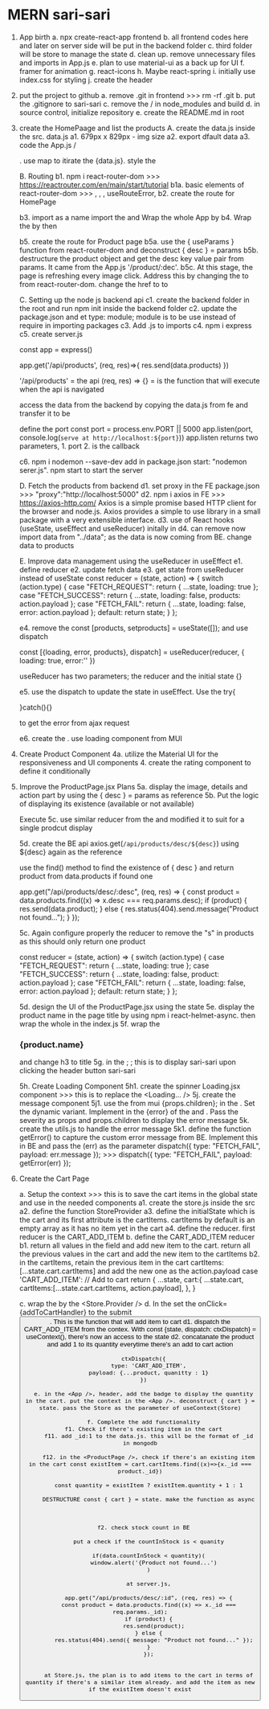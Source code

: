 # MERN sari-sari

1. App birth
   a. npx create-react-app frontend
   b. all frontend codes here and later on server side will be put in the backend folder
   c. third folder will be store to manage the state
   d. clean up. remove unnecessary files and imports in App.js
   e. plan to use material-ui as a back up for UI
   f. framer for animation
   g. react-icons
   h. Maybe react-spring
   i. initially use index.css for styling
   j. create the header

2. put the project to github
   a. remove .git in frontend >>> rm -rf .git
   b. put the .gitignore to sari-sari
   c. remove the / in node_modules and build
   d. in source control, initialize repository
   e. create the README.md in root

3. create the HomePaage and list the products
   A. create the data.js inside the src. data.js
   a1. 679px x 829px - img size
   a2. export dfault data
   a3. code the App.js / <main>. use map to itirate the {data.js}. style the <main>

   B. Routing
   b1. npm i react-router-dom >>> https://reactrouter.com/en/main/start/tutorial
   b1a. basic elements of react-router-dom >>> <BrowserRouter/>, <Routes/>, <Route/>, useRouteError,
   b2. create the route for HomePage

   b3. import as a name import the <BrowserRouter /> and Wrap the whole App by <BrowserRouter>
   b4. Wrap the <Home /> by <Routes/> then <Route />

   b5. create the route for Product page
   b5a. use the { useParams } function from react-router-dom and deconstruct { desc } = params
   b5b. destructure the product object and get the desc key value pair from params. It came from the App.js '/product/:dec'.
   b5c. At this stage, the page is refreshing every image click. Address this by changing the <a /> to <Link /> from react-router-dom. change the href to to

   C. Setting up the node js backend api
   c1. create the backend folder in the root and run npm init inside the backend folder
   c2. update the package.json and et type: module; module is to be use
   instead of require in importing packages
   c3. Add .js to imports
   c4. npm i express
   c5. create server.js

   const app = express()

   app.get('/api/products', (req, res)=>{
   res.send(data.products)
   })

   '/api/products' = the api
   (req, res) => {} = is the function that will execute when the api is navigated

   access the data from the backend by copying the data.js from fe and transfer it to be

   define the port
   const port = process.env.PORT || 5000
   app.listen(port, console.log(`serve at http://localhost:${port}`))
   app.listen returns two parameters, 1. port 2. is the callback

   c6. npm i nodemon --save-dev add in package.json start: "nodemon serer.js". npm start to start the server

   D. Fetch the products from backend
   d1. set proxy in the FE package.json >>> "proxy":"http://localhost:5000"
   d2. npm i axios in FE >>> https://axios-http.com/
   Axios is a simple promise based HTTP client for the browser and node.js. Axios provides a simple to use library in a small package with a very extensible interface.
   d3. use of React hooks (useState, useEffect and useReducer) initally in <Home />
   d4. can remove now import data from "../data"; as the data is now coming from BE. change data to products

   E. Improve data management using the useReducer in <Home /> useEffect
   e1. define reducer
   e2. update fetch data
   e3. get state from useReducer instead of useState
   const reducer = (state, action) => {
   switch (action.type) {
   case "FETCH_REQUEST":
   return { ...state, loading: true };
   case "FETCH_SUCCESS":
   return { ...state, loading: false, products: action.payload };
   case "FETCH_FAIL":
   return { ...state, loading: false, error: action.payload };
   default:
   return state;
   }
   };

   e4. remove the const [products, setproducts] = useState([]); and use dispatch

   const [{loading, error, products}, dispatch] = useReducer(reducer, {
   loading: true,
   error:''
   })

   useReducer has two parameters; the reducer and the initial state {}

   e5. use the dispatch to update the state in useEffect. Use the
   try{

   }catch(){}

   to get the error from ajax request

   e6. create the <Loading />. use loading component from MUI

4. Create Product Component
   4a. utilize the Material UI for the responsiveness and UI components 4. create the rating component to define it conditionally

5. Improve the ProductPage.jsx
   Plans
   5a. display the image, details and action part by using the { desc } = params as reference
   5b. Put the logic of displaying its existence (available or not available)

   Execute
   5c. use similar reducer from the <Home /> and modified it to suit for a single prodcut display

   5d. create the BE api axios.get(`/api/products/desc/${desc}`) using ${desc} again as the reference

   use the find() method to find the existence of { desc } and return product from data.products if found one

   app.get("/api/products/desc/:desc", (req, res) => {
   const product = data.products.find((x) => x.desc === req.params.desc);
   if (product) {
   res.send(data.product);
   } else {
   res.status(404).send.message("Product not found...");
   }
   });

   5c. Again configure properly the reducer to remove the "s" in products as this should only return one product

   const reducer = (state, action) => {
   switch (action.type) {
   case "FETCH_REQUEST":
   return { ...state, loading: true };
   case "FETCH_SUCCESS":
   return { ...state, loading: false, product: action.payload };
   case "FETCH_FAIL":
   return { ...state, loading: false, error: action.payload };
   default:
   return state;
   }
   };

   5d. design the UI of the ProductPage.jsx using the state
   5e. display the product name in the page title by using npm i react-helmet-async. then wrap the whole <HelmetProvider><App /><HelmetProvider /> in the index.js
   5f. wrap the <Helmet><h3>{product.name}</h3></Helmet> and change h3 to title <Helmet><title>{product.name}</title></Helmet>
   5g. in the <Home />; <Helmet><title>sari-sari</title>; this is to display sari-sari upon clicking the header button sari-sari

   5h. Create Loading Component
   5h1. create the spinner Loading.jsx component >>> this is to replace the <Loading... />
   5j. create the message component
   5j1. use the <Alert /> from mui <Alert severity={props.severity}>{props.children}</Alert>; in the <MessageBox>. Set the dynamic variant. Implement in the {error} of the <ProductPage /> and <Home />. Pass the severity as props and props.children to display the error message
   5k. create the utils.js to handle the error message
   5k1. define the function getError() to capture the custom error message from BE. Implement this in BE and pass the (err) as the parameter dispatch({ type: "FETCH_FAIL", payload: err.message }); >>> dispatch({ type: "FETCH_FAIL", payload: getError(err) });


6. Create the Cart Page

   a. Setup the context >>> this is to save the cart items in the global state and use in the needed components
      a1. create the store.js inside the src
      a2. define the function StoreProvider
      a3. define the initialState which is the cart and its first  attribute is the cartItems. cartItems by default is an empty array as it has no item yet in the cart
      a4. define the reducer. first reducer is the CART_ADD_ITEM
   b. define the CART_ADD_ITEM reducer
      b1. return all values in the field and add new item to the cart. return all the previous values in the cart and add the new item to the cartItems
      b2. in the cartItems, retain the previous item in the cart cartItems:[...state.cart.cartItems] and add the new one as the action.payload
       case 'CART_ADD_ITEM':
        // Add to cart
        return {
            ...state, 
            cart:{
                ...state.cart, 
                cartItems:[...state.cart.cartItems, action.payload],
            },
        }

      c. wrap the <App /> by the <Store.Provider />
      d. In the <ProductPage /> set the onClick={addToCartHandler} to 
         the submit <Button />. This is the function that will add item to cart
         d1. dispatch the CART_ADD_ITEM from the contex. With const {state, dispatch: ctxDispatch} = useContext(), there's now an access to the state
         d2. concatanate the product and add 1 to its quantity everytime there's an add to cart action
         
         ctxDispatch({
            type: 'CART_ADD_ITEM',
            payload: {...product, quanitty : 1}
         })
         
         e. in the <App />, header, add the badge to display the quantity in the cart. put the context in the <App />. deconstruct { cart } = state. pass the Store as the parameter of useContext(Store)

         f. Complete the add functionality
         f1. Check if there's existing item in the cart
            f11. add _id:1 to the data.js. this will be the format of _id in mongodb

            f12. in the <ProductPage />, check if there's an existing item in the cart const existItem = cart.cartItems.find((x)=>{x._id === product._id})

            const quantity = existItem ? existItem.quantity + 1 : 1

            DESTRUCTURE const { cart } = state. make the function as async



         f2. check stock count in BE

            put a check if the countInStock is < quanity

            if(data.countInStock < quantity)(
               window.alert('{Product not found...')
            )

            at server.js,

            app.get("/api/products/desc/:id", (req, res) => {
            const product = data.products.find((x) => x._id === req.params._id);
            if (product) {
               res.send(product);
            } else {
               res.status(404).send({ message: "Product not found..." });
            }
            });


            at Store.js, the plan is to add items to the cart in terms of quantity if there's a similar item already. and add the item as new if the existItem doesn't exist








